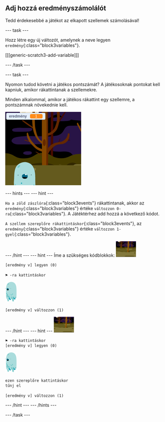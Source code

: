 ## Adj hozzá eredményszámolálót

Tedd érdekesebbé a játékot az elkapott szellemek számolásával!

\--- task \---

Hozz létre egy új változót, amelynek a neve legyen `eredmény`{:class="block3variables"}.

[[[generic-scratch3-add-variable]]]

\--- /task \---

\--- task \---

Nyomon tudod követni a játékos pontszámát? A játékosoknak pontokat kell kapniuk, amikor rákattintanak a szellemekre.

Minden alkalommal, amikor a játékos rákattint egy szellemre, a pontszámnak növekednie kell.

![Az eredmény növelése](images/ghost-score-test.png)

\--- hints \--- \--- hint \---

`Ha a zöld zászlóra`{:class="block3events"} rákattintanak, akkor az `eredmény`{:class="block3variables"} értéke `változzon 0-ra`{:class="block3variables"}. A Játéktérhez add hozzá a következő kódot.

`A szellem szereplőre rákattintáskor`{:class="block3events"}, az `eredmény`{:class="block3variables"} értéke `változzon 1-gyel`{:class="block3variables"}.

\--- /hint \--- \--- hint \--- Íme a szükséges kódblokkok: ![háttér ikon](images/ghost-backdrop.png)

```blocks3
[eredmény v] legyen (0)

⚑ -ra kattintáskor
```

![szellem-szereplő](images/ghost-sprite.png)

```blocks3
[eredmény v] változzon (1)
```

\--- /hint \--- \--- hint \--- ![háttér ikon](images/ghost-backdrop.png)

```blocks3
⚑ -ra kattintáskor
[eredmény v] legyen (0)
```

![szellem-szereplő](images/ghost-sprite.png)

```blocks3
ezen szereplőre kattintáskor
tűnj el

[eredmény v] változzon (1)
```

\--- /hint \--- \--- /hints \---

\--- /task \---